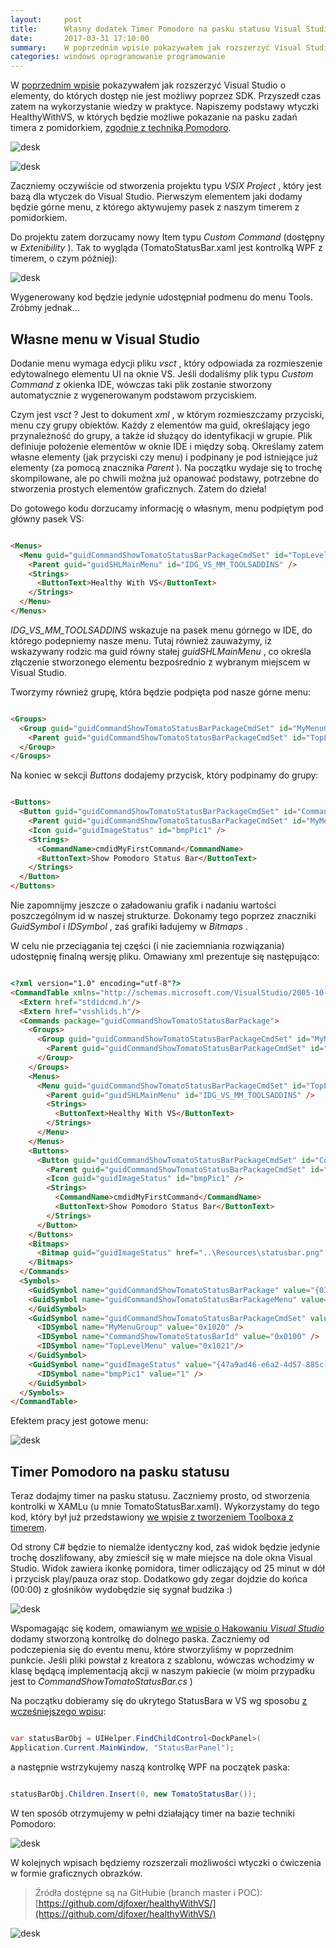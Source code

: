```yaml
---
layout:     post
title:      Własny dodatek Timer Pomodoro na pasku statusu Visual Studio
date:       2017-03-31 17:10:00
summary:    W poprzednim wpisie pokazywałem jak rozszerzyć Visual Studio o elementy, do których dostęp nie jest możliwy poprzez SDK. Przyszedł czas zatem na wykorzystanie wiedzy w praktyce. Napiszemy podstawy wtyczki HealthyWithVS, w których będzie możliwe pokazanie na pasku zadań timera z pomidorkiem, zgodnie z techniką Pomodoro.Zaczniemy oczywiście od stworzenia projektu typu VSIX Project, który jest bazą d...
categories: windows oprogramowanie programowanie
---
```




W [poprzednim wpisie](https://www.dobreprogramy.pl/djfoxer/Hakujemy-Visual-Studio-dobieramy-sie-do-niedostepnych-elementow-IDE,80126.html) pokazywałem jak rozszerzyć Visual Studio o elementy, do których dostęp nie jest możliwy poprzez SDK. Przyszedł czas zatem na wykorzystanie wiedzy w praktyce. Napiszemy podstawy wtyczki HealthyWithVS, w których będzie możliwe pokazanie na pasku zadań timera z pomidorkiem, [zgodnie z techniką Pomodoro](https://www.dobreprogramy.pl/djfoxer/Technika-Pomodoro-efektywne-zarzadzanie-czasem-pracy,79724.html).


![desk](https://raw.githubusercontent.com/djfoxer/djfoxer.github.io/master/_img/2017-3-31-_14_/g_-_608x405_-_-_80247x20170331004545_1.png)


![desk](https://raw.githubusercontent.com/djfoxer/djfoxer.github.io/master/_img/2017-3-31-_14_/g_-_608x405_-_-_80247x20170331003927_0.png)





Zaczniemy oczywiście od stworzenia projektu typu  *VSIX Project* , który jest bazą dla wtyczek do Visual Studio. Pierwszym elementem jaki dodamy będzie górne menu, z którego aktywujemy pasek z naszym timerem z pomidorkiem.

Do projektu zatem dorzucamy nowy Item typu  *Custom Command*  (dostępny w  *Extenibility* ). Tak to wygląda (TomatoStatusBar.xaml jest kontrolką WPF z timerem, o czym później): 


![desk](https://raw.githubusercontent.com/djfoxer/djfoxer.github.io/master/_img/2017-3-31-_14_/g_-_608x405_-_-_80247x20170331003927_1.png)


Wygenerowany kod będzie jedynie udostępniał podmenu do menu Tools. Zróbmy jednak...


## Własne menu w Visual Studio


Dodanie menu wymaga edycji pliku  *vsct* , który odpowiada za rozmieszenie edytowalnego elementu UI na oknie VS. Jeśli dodaliśmy plik typu  *Custom Command*  z okienka  IDE, wówczas taki plik zostanie stworzony automatycznie z wygenerowanym podstawom przyciskiem. 

Czym jest  *vsct* ? Jest to dokument  *xml* , w którym rozmieszczamy przyciski, menu czy grupy obiektów. Każdy z elementów ma guid, określający jego przynależność do grupy, a także id służący do identyfikacji w grupie. Plik definiuje położenie elementów w oknie IDE i między sobą. Określamy zatem własne elementy (jak przyciski czy menu) i podpinany je pod istniejące już elementy (za pomocą znacznika  *Parent* ). Na początku wydaje się to trochę skompilowane, ale po chwili można już opanować podstawy, potrzebne do stworzenia prostych elementów graficznych. Zatem do dzieła!

Do gotowego kodu dorzucamy informację o własnym, menu podpiętym pod główny pasek VS:


```html

<Menus>
  <Menu guid="guidCommandShowTomatoStatusBarPackageCmdSet" id="TopLevelMenu" priority="0x700" type="Menu">
    <Parent guid="guidSHLMainMenu" id="IDG_VS_MM_TOOLSADDINS" />
    <Strings>
      <ButtonText>Healthy With VS</ButtonText>
    </Strings>
  </Menu>
</Menus>

```


 *IDG_VS_MM_TOOLSADDINS*  wskazuje na pasek menu górnego w IDE, do którego podepniemy nasze menu. Tutaj również zauważymy, iż wskazywany rodzic ma guid równy stałej  *guidSHLMainMenu* , co określa złączenie stworzonego elementu bezpośrednio z wybranym miejscem w Visual Studio.

Tworzymy również grupę, która będzie podpięta pod nasze górne menu:


```html

<Groups>
  <Group guid="guidCommandShowTomatoStatusBarPackageCmdSet" id="MyMenuGroup" priority="0x0600">
    <Parent guid="guidCommandShowTomatoStatusBarPackageCmdSet" id="TopLevelMenu"/>
  </Group>
</Groups>


```


Na koniec w sekcji  *Buttons*  dodajemy przycisk, który podpinamy do grupy:


```html

<Buttons>
  <Button guid="guidCommandShowTomatoStatusBarPackageCmdSet" id="CommandShowTomatoStatusBarId" priority="0x0100" type="Button">
    <Parent guid="guidCommandShowTomatoStatusBarPackageCmdSet" id="MyMenuGroup" />
    <Icon guid="guidImageStatus" id="bmpPic1" />
    <Strings>
      <CommandName>cmdidMyFirstCommand</CommandName>
      <ButtonText>Show Pomodoro Status Bar</ButtonText>
    </Strings>
  </Button>
</Buttons>

```


Nie zapomnijmy jeszcze o załadowaniu grafik i nadaniu wartości poszczególnym id w naszej strukturze. Dokonamy tego poprzez znaczniki  *GuidSymbol*  i  *IDSymbol* , zaś grafiki ładujemy w  *Bitmaps* .

W celu nie przeciągania tej części (i nie zaciemniania rozwiązania) udostępnię finalną wersję pliku. Omawiany xml prezentuje się następująco:


```html

<?xml version="1.0" encoding="utf-8"?>
<CommandTable xmlns="http://schemas.microsoft.com/VisualStudio/2005-10-18/CommandTable" xmlns:xs="http://www.w3.org/2001/XMLSchema">
  <Extern href="stdidcmd.h"/>
  <Extern href="vsshlids.h"/>
  <Commands package="guidCommandShowTomatoStatusBarPackage">
    <Groups>
      <Group guid="guidCommandShowTomatoStatusBarPackageCmdSet" id="MyMenuGroup" priority="0x0600">
        <Parent guid="guidCommandShowTomatoStatusBarPackageCmdSet" id="TopLevelMenu"/>
      </Group>
    </Groups>
    <Menus>
      <Menu guid="guidCommandShowTomatoStatusBarPackageCmdSet" id="TopLevelMenu" priority="0x700" type="Menu">
        <Parent guid="guidSHLMainMenu" id="IDG_VS_MM_TOOLSADDINS" />
        <Strings>
          <ButtonText>Healthy With VS</ButtonText>
        </Strings>
      </Menu>
    </Menus>
    <Buttons>
      <Button guid="guidCommandShowTomatoStatusBarPackageCmdSet" id="CommandShowTomatoStatusBarId" priority="0x0100" type="Button">
        <Parent guid="guidCommandShowTomatoStatusBarPackageCmdSet" id="MyMenuGroup" />
        <Icon guid="guidImageStatus" id="bmpPic1" />
        <Strings>
          <CommandName>cmdidMyFirstCommand</CommandName>
          <ButtonText>Show Pomodoro Status Bar</ButtonText>
        </Strings>
      </Button>
    </Buttons>
    <Bitmaps>
      <Bitmap guid="guidImageStatus" href="..\Resources\statusbar.png" usedList="bmpPic1"/>
    </Bitmaps>
  </Commands>
  <Symbols>
    <GuidSymbol name="guidCommandShowTomatoStatusBarPackage" value="{03b63e3b-39cd-4c93-98b6-42cf447f55e6}" />
    <GuidSymbol name="guidCommandShowTomatoStatusBarPackageMenu" value="{fffe3072-816e-43db-81c7-28e48c5b788b}" >
    </GuidSymbol>
    <GuidSymbol name="guidCommandShowTomatoStatusBarPackageCmdSet" value="{2089436a-ed0c-4bae-b1a3-d16000d5e669}">
      <IDSymbol name="MyMenuGroup" value="0x1020" />
      <IDSymbol name="CommandShowTomatoStatusBarId" value="0x0100" />
      <IDSymbol name="TopLevelMenu" value="0x1021"/>
    </GuidSymbol>
    <GuidSymbol name="guidImageStatus" value="{47a9ad46-e6a2-4d57-885c-9cefda0253d9}" >
      <IDSymbol name="bmpPic1" value="1" />
    </GuidSymbol>
  </Symbols>
</CommandTable>


```


Efektem pracy jest gotowe menu:


![desk](https://raw.githubusercontent.com/djfoxer/djfoxer.github.io/master/_img/2017-3-31-_14_/g_-_608x405_-_-_80247x20170331003926_0.png)
 


## Timer Pomodoro na pasku statusu

Teraz dodajmy timer na pasku statusu. Zaczniemy prosto, od stworzenia kontrolki w XAMLu (u mnie TomatoStatusBar.xaml). Wykorzystamy do tego kod, który był już przedstawiony [we wpisie z tworzeniem Toolboxa z timerem](https://www.dobreprogramy.pl/djfoxer/Pierwszy-dodatek-do-Visual-Studio-timer-w-okienku-IDE,79926.html).

Od strony C# będzie to niemalże identyczny kod, zaś widok będzie jedynie trochę doszlifowany, aby zmieścił się w małe miejsce na dole okna Visual Studio. Widok zawiera ikonkę pomidora, timer odliczający od 25 minut w dół i przycisk play/pauza oraz stop. Dodatkowo gdy zegar dojdzie do końca (00:00) z głośników wydobędzie się sygnał budzika :)


![desk](https://raw.githubusercontent.com/djfoxer/djfoxer.github.io/master/_img/2017-3-31-_14_/g_-_608x405_-_-_80247x20170331003926_1.png)


Wspomagając się kodem, omawianym [we wpisie o Hakowaniu  *Visual Studio* ](https://www.dobreprogramy.pl/djfoxer/Hakujemy-Visual-Studio-dobieramy-sie-do-niedostepnych-elementow-IDE,80126.html) dodamy stworzoną kontrolkę do dolnego paska. Zaczniemy od podczepienia się do eventu menu, które stworzyliśmy w poprzednim punkcie. Jeśli pliki powstał z kreatora z szablonu, wówczas wchodzimy w klasę będącą implementacją akcji w naszym pakiecie (w moim przypadku jest to  *CommandShowTomatoStatusBar.cs* )

Na początku dobieramy się do ukrytego StatusBara w VS wg sposobu [z wcześniejszego wpisu](https://www.dobreprogramy.pl/djfoxer/Hakujemy-Visual-Studio-dobieramy-sie-do-niedostepnych-elementow-IDE,80126.html):


```csharp

var statusBarObj = UIHelper.FindChildControl<DockPanel>(
Application.Current.MainWindow, "StatusBarPanel");

```


a następnie wstrzykujemy naszą kontrolkę WPF na początek paska:


```csharp

statusBarObj.Children.Insert(0, new TomatoStatusBar());

```


W ten sposób otrzymujemy w pełni działający timer na bazie techniki Pomodoro:


![desk](https://raw.githubusercontent.com/djfoxer/djfoxer.github.io/master/_img/2017-3-31-_14_/g_-_608x405_-_-_80247x20170331003920_0.png)



W kolejnych wpisach będziemy rozszerzali możliwości wtyczki o ćwiczenia w formie graficznych obrazków.



> Źródła dostępne są na GitHubie (branch master i POC):
> [https://github.com/djfoxer/healthyWithVS/](https://github.com/djfoxer/healthyWithVS/)

![desk](https://raw.githubusercontent.com/djfoxer/djfoxer.github.io/master/_img/2017-3-31-_14_/g_-_608x405_-_-_80247x20170331004248_0.png)

 